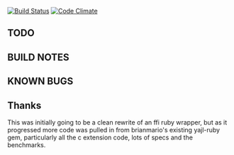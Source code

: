 
[![Build Status](https://travis-ci.org/lamont-granquist/ffi-yajl.png)](https://travis-ci.org/lamont-granquist/ffi-yajl)  [![Code Climate](https://codeclimate.com/github/lamont-granquist/ffi-yajl.png)](https://codeclimate.com/github/lamont-granquist/ffi-yajl)

## TODO


## BUILD NOTES


## KNOWN BUGS


## Thanks

This was initially going to be a clean rewrite of an ffi ruby wrapper, but as it progressed more code was pulled in from brianmario's existing
yajl-ruby gem, particularly all the c extension code, lots of specs and the benchmarks.

